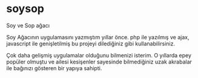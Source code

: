# soysop
Soy ve Sop ağacı

Soy Ağacının uygulamasını yazmıştım yıllar önce. php ile yazılmış ve ajax, javascript ile genişletilmiş bu projeyi dilediğiniz gibi kullanabilirsiniz.

Çok daha gelişmiş uygulamalar olduğunu bilmenizi isterim. O yıllarda epey popüler olmuştu ve ailesi kesişenler sayesinde bilmediğiniz uzak akrabalar ile bağınızı gösteren bir yapıya sahipti. 
